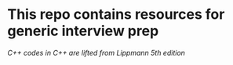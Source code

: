 <h1>This repo contains resources for generic interview prep</h1>

*C++ codes in C++ are lifted from Lippmann 5th edition*